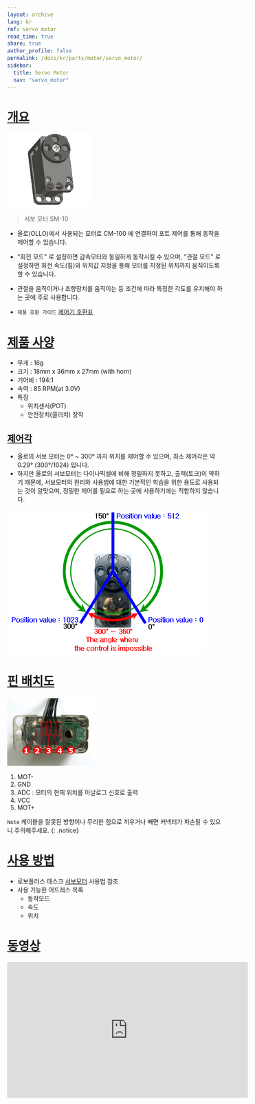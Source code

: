 ```yaml
---
layout: archive
lang: kr
ref: servo_motor
read_time: true
share: true
author_profile: false
permalink: /docs/kr/parts/motor/servo_motor/
sidebar:
  title: Servo Motor
  nav: "servo_motor"
---
```


# [개요](#개요)

![img](/assets/images/parts/motor/servo_motor_product.jpg)

> 서보 모터 SM-10

- 올로(OLLO)에서 사용되는 모터로 CM-100 에 연결하여 포트 제어를 통해 동작을 제어할 수 있습니다.
- "회전 모드" 로 설정하면 감속모터와 동일하게 동작시킬 수 있으며, "관절 모드" 로 설정하면 회전 속도(힘)와 위치값 지정을 통해 모터를 지정된 위치까지 움직이도록 할 수 있습니다.
- 관절을 움직이거나 조향장치를 움직이는 등 조건에 따라 특정한 각도를 유지해야 하는 곳에 주로 사용합니다.

- `제품 호환 가이드` [제어기 호환표]

# [제품 사양](#제품-사양)

- 무게 : 16g
- 크기 : 18mm x 36mm x 27mm (with horn)
- 기어비 : 194:1
- 속력 : 85 RPM(at 3.0V)
- 특징
  - 위치센서(POT)
  - 안전장치(클러치) 장착

## [제어각](#제어각)

- 올로의 서보 모터는 0&deg; ~ 300&deg; 까지 위치를 제어할 수 있으며, 최소 제어각은 약 0.29&deg; (300&deg;/1024) 입니다.
- 하지만 올로의 서보모터는 다이나믹셀에 비해 정밀하지 못하고, 출력(토크)이 약하기 때문에, 서보모터의 원리와 사용법에 대한 기본적인 학습을 위한 용도로 사용되는 것이 알맞으며, 정밀한 제어를 필요로 하는 곳에 사용하기에는 적합하지 않습니다.

 ![img](/assets/images/parts/motor/servo_motor_01.png)

# [핀 배치도](#핀-배치도)

![img](/assets/images/parts/motor/servo_motor_pinout.png)

1. MOT-
2. GND
3. ADC : 모터의 현재 위치를 아날로그 신호로 출력
4. VCC
5. MOT+

`Note` 케이블을 잘못된 방향이나 무리한 힘으로 끼우거나 빼면 커넥터가 파손될 수 있으니 주의해주세요.
{: .notice}

# [사용 방법](#사용-방법)

- 로보플러스 태스크 [서보모터] 사용법 참조
- 사용 가능한 어드레스 목록
  - 동작모드
  - 속도
  - 위치

# [동영상](#동영상)

 <iframe width="560" height="315" src="https://www.youtube.com/embed/-qRy_NDd5eU" frameborder="0" allowfullscreen></iframe>

 [서보모터]: /docs/kr/software/rplus1/task/programming_02/#서보모터
 [제어기 호환표]: /docs/kr/parts/controller/controller_compatibility/
